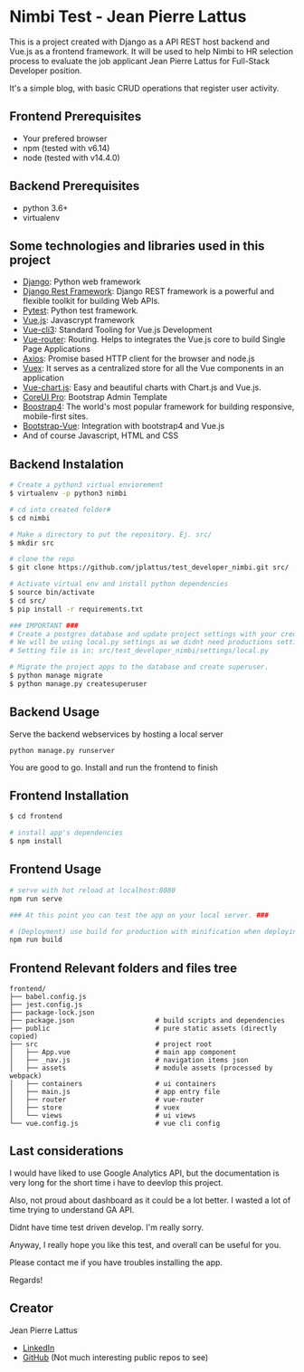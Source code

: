 # Nimbi Test - Jean Pierre Lattus

This is a project created with Django as a API REST host backend and Vue.js as a frontend framework. 
It will be used to help Nimbi to HR selection process to evaluate the job applicant Jean Pierre Lattus for Full-Stack Developer position. 

It's a simple blog, with basic CRUD operations that register user activity.

## Frontend Prerequisites
* Your prefered browser
* npm (tested with v6.14)
* node (tested with v14.4.0)

## Backend Prerequisites
* python 3.6+
* virtualenv 

## Some technologies and libraries used in this project

* [Django](https://vuejs.org): Python web framework
* [Django Rest Framework](https://www.django-rest-framework.org): Django REST framework is a powerful and flexible toolkit for building Web APIs.
* [Pytest](https://docs.pytest.org/): Python test framework.
* [Vue.js](https://vuejs.org): Javascrypt framework
* [Vue-cli3](https://cli.vuejs.org):  Standard Tooling for Vue.js Development
* [Vue-router](https://router.vuejs.org): Routing. Helps to integrates the Vue.js core to build Single Page Applications
* [Axios](https://github.com/axios/axios): Promise based HTTP client for the browser and node.js
* [Vuex](https://vuex.vuejs.org): It serves as a centralized store for all the Vue components in an application
* [Vue-chart.js](https://vue-chartjs.org): Easy and beautiful charts with Chart.js and Vue.js.
* [CoreUI Pro](https://coreui.io): Bootstrap Admin Template
* [Boostrap4](https://getbootstrap.com/docs/4.5/getting-started/introduction/): The world's most popular framework for building responsive, mobile-first sites.
* [Bootstrap-Vue](https://bootstrap-vue.org): Integration with bootstrap4 and Vue.js
* And of course Javascript, HTML and CSS

## Backend Instalation


``` bash
# Create a python3 virtual enviorement
$ virtualenv -p python3 nimbi 

# cd into created folder#
$ cd nimbi

# Make a directory to put the repository. Ej. src/
$ mkdir src

# clone the repo
$ git clone https://github.com/jplattus/test_developer_nimbi.git src/

# Activate virtual env and install python dependencies
$ source bin/activate
$ cd src/
$ pip install -r requirements.txt

### IMPORTANT ###
# Create a postgres database and update project settings with your credentials
# We will be using local.py settings as we didnt need productions settings
# Setting file is in: src/test_developer_nimbi/settings/local.py

# Migrate the project apps to the database and create superuser.
$ python manage migrate
$ python manage.py createsuperuser 
``` 

## Backend Usage

Serve the backend webservices by hosting a local server

`python manage.py runserver`

You are good to go. Install and run the frontend to finish

## Frontend Installation

``` bash
$ cd frontend

# install app's dependencies
$ npm install
```

## Frontend  Usage

``` bash
# serve with hot reload at localhost:8080
npm run serve

### At this point you can test the app on your local server. ###

# (Deployment) use build for production with minification when deploying
npm run build

```


## Frontend Relevant folders and files tree

```
frontend/
├── babel.config.js
├── jest.config.js
├── package-lock.json
├── package.json                    # build scripts and dependencies
├── public                          # pure static assets (directly copied)
├── src                             # project root
│   ├── App.vue                     # main app component
│   ├── _nav.js                     # navigation items json
│   ├── assets                      # module assets (processed by webpack)
│   ├── containers                  # ui containers
│   ├── main.js                     # app entry file
│   ├── router                      # vue-router
│   ├── store                       # vuex
│   └── views                       # ui views
└── vue.config.js                   # vue cli config
```

## Last considerations
I would have liked to use Google Analytics API, but the documentation is very long for the 
short time i have to deevlop this project.

Also, not proud about dashboard as it could be a lot better. I wasted a lot of time trying to understand GA API.

Didnt have time test driven develop. I'm really sorry.

Anyway, I really hope you like this test, and overall can be useful for you.

Please contact me if you have troubles installing the app.

Regards!

## Creator
Jean Pierre Lattus
* [LinkedIn](https://www.linkedin.com/in/jeanpierrelattus/)
* [GitHub](https://github.com/jplattus) (Not much interesting public repos to see)
